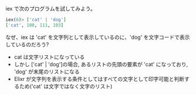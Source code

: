 iex で次のプログラムを試してみよう。

``` elixir
iex(6)> ['cat' | 'dog']
['cat', 100, 111, 103]
```

なぜ、iex は 'cat' を文字列として表示しているのに、'dog' を文字コードで表示しているのだろう?

- cat は文字リストになっている
- しかし ['cat' | 'dog']の場合, あるリストの先頭の要素が 'cat' になっており, 'dog' が末尾のリストになる
- Elixr が文字列を表示する条件としてはすべての文字として印字可能と判断するため('cat' は文字ではなく文字のリスト)
